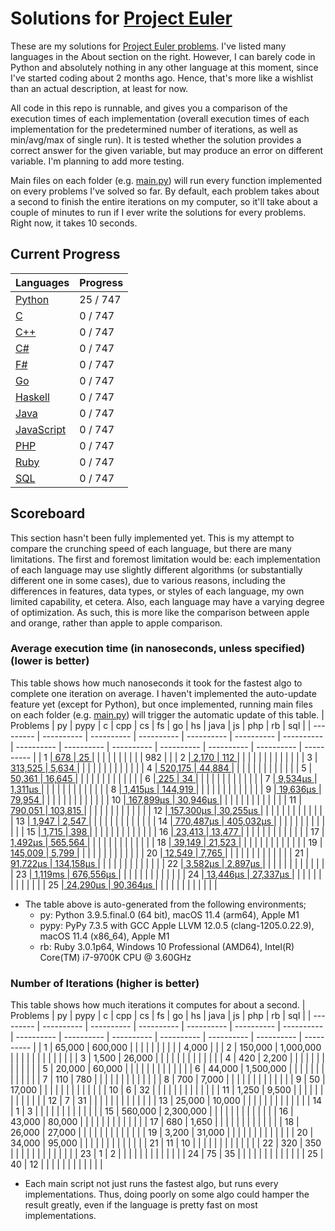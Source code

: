 # Solutions for [Project Euler](https://projecteuler.net/)
These are my solutions for [Project Euler problems](https://projecteuler.net/archives). I've listed many languages in the About section on the right. However, I can barely code in Python and absolutely nothing in any other language at this moment, since I've started coding about 2 months ago. Hence, that's more like a wishlist than an actual description, at least for now.

All code in this repo is runnable, and gives you a comparison of the execution times of each implementation (overall execution times of each implementation for the predetermined number of iterations, as well as min/avg/max of single run). It is tested whether the solution provides a correct answer for the given variable, but may produce an error on different variable. I'm planning to add more testing.

Main files on each folder (e.g. [main.py](https://github.com/lcsm29/project-euler/blob/main/py/main.py)) will run every function implemented on every problems I've solved so far. By default, each problem takes about a second to finish the entire iterations on my computer, so it'll take about a couple of minutes to run if I ever write the solutions for every problems. Right now, it takes 10 seconds.

## Current Progress
| Languages                                                                      |     Progress      |
| ------------------------------------------------------------------------------ | ----------------- |
| [Python](https://github.com/lcsm29/project-euler/tree/main/py)                 |     25 / 747      |
| [C](https://github.com/lcsm29/project-euler/tree/main/c)                       |      0 / 747      |
| [C++](https://github.com/lcsm29/project-euler/tree/main/cpp)                   |      0 / 747      |
| [C#](https://github.com/lcsm29/project-euler/tree/main/cs)                     |      0 / 747      |
| [F#](https://github.com/lcsm29/project-euler/tree/main/fs)                     |      0 / 747      |
| [Go](https://github.com/lcsm29/project-euler/tree/main/go)                     |      0 / 747      |
| [Haskell](https://github.com/lcsm29/project-euler/tree/main/hs)                |      0 / 747      |
| [Java](https://github.com/lcsm29/project-euler/tree/main/java)                 |      0 / 747      |
| [JavaScript](https://github.com/lcsm29/project-euler/tree/main/js)             |      0 / 747      |
| [PHP](https://github.com/lcsm29/project-euler/tree/main/php)                   |      0 / 747      |
| [Ruby](https://github.com/lcsm29/project-euler/tree/main/rb)                   |      0 / 747      |
| [SQL](https://github.com/lcsm29/project-euler/tree/main/sql)                   |      0 / 747      |


## Scoreboard
This section hasn't been fully implemented yet. This is my attempt to compare the crunching speed of each language, but there are many limitations. The first and foremost limitation would be: each implementation of each language may use slightly different algorithms (or substantially different one in some cases), due to various reasons, including the differences in features, data types, or styles of each language, my own limited capability, et cetera. Also, each language may have a varying degree of optimization. As such, this is more like the comparison between apple and orange, rather than apple to apple comparison.

### Average execution time (in nanoseconds, unless specified) (lower is better)
This table shows how much nanoseconds it took for the fastest algo to complete one iteration on average. I haven't implemented the auto-update feature yet (except for Python), but once implemented, running main files on each folder (e.g. [main.py](https://github.com/lcsm29/project-euler/blob/main/py/main.py)) will trigger the automatic update of this table.
| Problems  | py         | pypy       | c          | cpp        | cs         | fs         | go         | hs         | java       | js         | php        | rb         | sql        |
| --------- | ---------- | ---------- | ---------- | ---------- | ---------- | ---------- | ---------- | ---------- | ---------- | ---------- | ---------- | ---------- | ---------- |
| 1         |[        678 ](https://github.com/lcsm29/project-euler/blob/main/py/py_0001_multiples_of_3_and_5.py)|[         25 ](https://github.com/lcsm29/project-euler/blob/main/py/py_0001_multiples_of_3_and_5.py)|            |            |            |            |            |            |            |            |            |        982 |            |
| 2         |[      2,170 ](https://github.com/lcsm29/project-euler/blob/main/py/py_0002_even_fibonacci_numbers.py)|[        112 ](https://github.com/lcsm29/project-euler/blob/main/py/py_0002_even_fibonacci_numbers.py)|            |            |            |            |            |            |            |            |            |            |            |
| 3         |[    313,525 ](https://github.com/lcsm29/project-euler/blob/main/py/py_0003_largest_prime_factor.py)|[      5,634 ](https://github.com/lcsm29/project-euler/blob/main/py/py_0003_largest_prime_factor.py)|            |            |            |            |            |            |            |            |            |            |            |
| 4         |[    520,175 ](https://github.com/lcsm29/project-euler/blob/main/py/py_0004_largest_palindrome_product.py)|[     44,884 ](https://github.com/lcsm29/project-euler/blob/main/py/py_0004_largest_palindrome_product.py)|            |            |            |            |            |            |            |            |            |            |            |
| 5         |[     50,361 ](https://github.com/lcsm29/project-euler/blob/main/py/py_0005_smallest_multiple.py)|[     16,645 ](https://github.com/lcsm29/project-euler/blob/main/py/py_0005_smallest_multiple.py)|            |            |            |            |            |            |            |            |            |            |            |
| 6         |[        225 ](https://github.com/lcsm29/project-euler/blob/main/py/py_0006_sum_square_difference.py)|[         34 ](https://github.com/lcsm29/project-euler/blob/main/py/py_0006_sum_square_difference.py)|            |            |            |            |            |            |            |            |            |            |            |
| 7         |[    9,534μs ](https://github.com/lcsm29/project-euler/blob/main/py/py_0007_10001st_prime.py)|[    1,311μs ](https://github.com/lcsm29/project-euler/blob/main/py/py_0007_10001st_prime.py)|            |            |            |            |            |            |            |            |            |            |            |
| 8         |[    1,415μs ](https://github.com/lcsm29/project-euler/blob/main/py/py_0008_largest_product_in_a_series.py)|[    144,919 ](https://github.com/lcsm29/project-euler/blob/main/py/py_0008_largest_product_in_a_series.py)|            |            |            |            |            |            |            |            |            |            |            |
| 9         |[   19,636μs ](https://github.com/lcsm29/project-euler/blob/main/py/py_0009_special_pythagorean_triplet.py)|[     79,954 ](https://github.com/lcsm29/project-euler/blob/main/py/py_0009_special_pythagorean_triplet.py)|            |            |            |            |            |            |            |            |            |            |            |
| 10        |[  167,899μs ](https://github.com/lcsm29/project-euler/blob/main/py/py_0010_summation_of_primes.py)|[   30,946μs ](https://github.com/lcsm29/project-euler/blob/main/py/py_0010_summation_of_primes.py)|            |            |            |            |            |            |            |            |            |            |            |
| 11        |[    790,051 ](https://github.com/lcsm29/project-euler/blob/main/py/py_0011_largest_product_in_a_grid.py)|[    103,815 ](https://github.com/lcsm29/project-euler/blob/main/py/py_0011_largest_product_in_a_grid.py)|            |            |            |            |            |            |            |            |            |            |            |
| 12        |[  157,300μs ](https://github.com/lcsm29/project-euler/blob/main/py/py_0012_highly_divisible_triangular_number.py)|[   30,255μs ](https://github.com/lcsm29/project-euler/blob/main/py/py_0012_highly_divisible_triangular_number.py)|            |            |            |            |            |            |            |            |            |            |            |
| 13        |[      1,947 ](https://github.com/lcsm29/project-euler/blob/main/py/py_0013_large_sum.py)|[      2,547 ](https://github.com/lcsm29/project-euler/blob/main/py/py_0013_large_sum.py)|            |            |            |            |            |            |            |            |            |            |            |
| 14        |[  770,487μs ](https://github.com/lcsm29/project-euler/blob/main/py/py_0014_longest_collatz_sequence.py)|[  405,032μs ](https://github.com/lcsm29/project-euler/blob/main/py/py_0014_longest_collatz_sequence.py)|            |            |            |            |            |            |            |            |            |            |            |
| 15        |[      1,715 ](https://github.com/lcsm29/project-euler/blob/main/py/py_0015_lattice_paths.py)|[        398 ](https://github.com/lcsm29/project-euler/blob/main/py/py_0015_lattice_paths.py)|            |            |            |            |            |            |            |            |            |            |            |
| 16        |[     23,413 ](https://github.com/lcsm29/project-euler/blob/main/py/py_0016_power_digit_sum.py)|[     13,477 ](https://github.com/lcsm29/project-euler/blob/main/py/py_0016_power_digit_sum.py)|            |            |            |            |            |            |            |            |            |            |            |
| 17        |[    1,492μs ](https://github.com/lcsm29/project-euler/blob/main/py/py_0017_number_letter_counts.py)|[    565,564 ](https://github.com/lcsm29/project-euler/blob/main/py/py_0017_number_letter_counts.py)|            |            |            |            |            |            |            |            |            |            |            |
| 18        |[     39,149 ](https://github.com/lcsm29/project-euler/blob/main/py/py_0018_maximum_path_sum_i.py)|[     21,523 ](https://github.com/lcsm29/project-euler/blob/main/py/py_0018_maximum_path_sum_i.py)|            |            |            |            |            |            |            |            |            |            |            |
| 19        |[    145,009 ](https://github.com/lcsm29/project-euler/blob/main/py/py_0019_counting_sundays.py)|[      5,799 ](https://github.com/lcsm29/project-euler/blob/main/py/py_0019_counting_sundays.py)|            |            |            |            |            |            |            |            |            |            |            |
| 20        |[     12,549 ](https://github.com/lcsm29/project-euler/blob/main/py/py_0020_factorial_digit_sum.py)|[      7,765 ](https://github.com/lcsm29/project-euler/blob/main/py/py_0020_factorial_digit_sum.py)|            |            |            |            |            |            |            |            |            |            |            |
| 21        |[   91,722μs ](https://github.com/lcsm29/project-euler/blob/main/py/py_0021_amicable_numbers.py)|[  134,158μs ](https://github.com/lcsm29/project-euler/blob/main/py/py_0021_amicable_numbers.py)|            |            |            |            |            |            |            |            |            |            |            |
| 22        |[    3,582μs ](https://github.com/lcsm29/project-euler/blob/main/py/py_0022_names_scores.py)|[    2,897μs ](https://github.com/lcsm29/project-euler/blob/main/py/py_0022_names_scores.py)|            |            |            |            |            |            |            |            |            |            |            |
| 23        |[    1,119ms ](https://github.com/lcsm29/project-euler/blob/main/py/py_0023_non-abundant_sums.py)|[  676,556μs ](https://github.com/lcsm29/project-euler/blob/main/py/py_0023_non-abundant_sums.py)|            |            |            |            |            |            |            |            |            |            |            |
| 24        |[   13,446μs ](https://github.com/lcsm29/project-euler/blob/main/py/py_0024_lexicographic_permutations.py)|[   27,337μs ](https://github.com/lcsm29/project-euler/blob/main/py/py_0024_lexicographic_permutations.py)|            |            |            |            |            |            |            |            |            |            |            |
| 25        |[   24,290μs ](https://github.com/lcsm29/project-euler/blob/main/py/py_0025_1000-digit_fibonacci_number.py)|[   90,364μs ](https://github.com/lcsm29/project-euler/blob/main/py/py_0025_1000-digit_fibonacci_number.py)|            |            |            |            |            |            |            |            |            |            |            |
* The table above is auto-generated from the following environments;
  * py: Python 3.9.5.final.0 (64 bit), macOS 11.4 (arm64), Apple M1
  * pypy: PyPy 7.3.5 with GCC Apple LLVM 12.0.5 (clang-1205.0.22.9), macOS 11.4 (x86_64), Apple M1
  * rb: Ruby 3.0.1p64, Windows 10 Professional (AMD64), Intel(R) Core(TM) i7-9700K CPU @ 3.60GHz

### Number of Iterations (higher is better)
This table shows how much iterations it computes for about a second.
| Problems  | py         | pypy       | c          | cpp        | cs         | fs         | go         | hs         | java       | js         | php        | rb         | sql        |
| --------- | ---------- | ---------- | ---------- | ---------- | ---------- | ---------- | ---------- | ---------- | ---------- | ---------- | ---------- | ---------- | ---------- |
| 1         |     65,000 |    600,000 |            |            |            |            |            |            |            |            |            |      4,000 |            |
| 2         |    150,000 |  1,000,000 |            |            |            |            |            |            |            |            |            |            |            |
| 3         |      1,500 |     26,000 |            |            |            |            |            |            |            |            |            |            |            |
| 4         |        420 |      2,200 |            |            |            |            |            |            |            |            |            |            |            |
| 5         |     20,000 |     60,000 |            |            |            |            |            |            |            |            |            |            |            |
| 6         |     44,000 |  1,500,000 |            |            |            |            |            |            |            |            |            |            |            |
| 7         |        110 |        780 |            |            |            |            |            |            |            |            |            |            |            |
| 8         |        700 |      7,000 |            |            |            |            |            |            |            |            |            |            |            |
| 9         |         50 |     17,000 |            |            |            |            |            |            |            |            |            |            |            |
| 10        |          6 |         32 |            |            |            |            |            |            |            |            |            |            |            |
| 11        |      1,250 |      9,500 |            |            |            |            |            |            |            |            |            |            |            |
| 12        |          7 |         31 |            |            |            |            |            |            |            |            |            |            |            |
| 13        |     25,000 |     10,000 |            |            |            |            |            |            |            |            |            |            |            |
| 14        |          1 |          3 |            |            |            |            |            |            |            |            |            |            |            |
| 15        |    560,000 |  2,300,000 |            |            |            |            |            |            |            |            |            |            |            |
| 16        |     43,000 |     80,000 |            |            |            |            |            |            |            |            |            |            |            |
| 17        |        680 |      1,650 |            |            |            |            |            |            |            |            |            |            |            |
| 18        |     26,000 |     27,000 |            |            |            |            |            |            |            |            |            |            |            |
| 19        |      3,200 |     31,000 |            |            |            |            |            |            |            |            |            |            |            |
| 20        |     34,000 |     95,000 |            |            |            |            |            |            |            |            |            |            |            |
| 21        |         11 |         10 |            |            |            |            |            |            |            |            |            |            |            |
| 22        |        320 |        350 |            |            |            |            |            |            |            |            |            |            |            |
| 23        |          1 |          2 |            |            |            |            |            |            |            |            |            |            |            |
| 24        |         75 |         35 |            |            |            |            |            |            |            |            |            |            |            |
| 25        |         40 |         12 |            |            |            |            |            |            |            |            |            |            |            |
* Each main script not just runs the fastest algo, but runs every implementations. Thus, doing poorly on some algo could hamper the result greatly, even if the language is pretty fast on most implementations.
